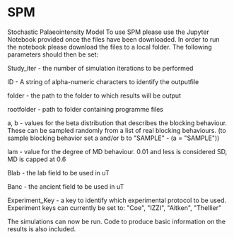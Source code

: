 # SPM
Stochastic Palaeointensity Model
To use SPM please use the Jupyter Notebook provided once the files have been downloaded. In order to run the notebook please download the files to a local folder. The following parameters should then be set:

Study_iter - the number of simulation iterations to be performed

ID - A string of alpha-numeric characters to identify the outputfile

folder - the path to the folder to which results will be output

rootfolder - path to folder containing programme files

a, b - values for the beta distribution that describes the blocking behaviour. These can be sampled randomly from a list of real blocking behaviours. (to sample blocking behavior set a and/or b to "SAMPLE" - (a = "SAMPLE"))

lam - value for the degree of MD behaviour. 0.01 and less is considered SD, MD is capped at 0.6

Blab - the lab field to be used in uT

Banc - the ancient field to be used in uT

Experiment_Key - a key to identify which experimental protocol to be used. Experiment keys can currently be set to: "Coe", "IZZI", "Aitken", "Thellier"

The simulations can now be run. Code to produce basic information on the results is also included.
